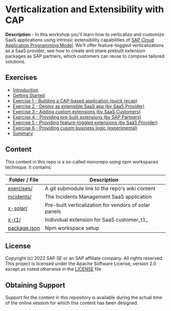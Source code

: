 # Verticalization and Extensibility with CAP

**Description** - In this workshop you'll learn how to verticalize and customize SaaS applications using intrinsic extensibility capabilities of [SAP Cloud Application Programming Model](https://cap.cloud.sap).
We'll offer feature-toggled verticalizations as a SaaS provider, see how to create and share prebuilt extension packages as SAP partners, which customers can reuse to compose tailored solutions.

## Exercises

- [Introduction](wiki/Home.md)
- [Getting Started](wiki/0.-Getting-Started.md)
- [Exercise 1 - Building a CAP-based application (quick recap)](wiki/1.-Build-a-CAP-Application.md1.-Build-a-CAP-Application.md)
- [Exercise 2 - Deploy as extensible SaaS app (by SaaS Provider)](wiki/2.-Deploy-as-SaaS.md2.-Deploy-as-SaaS.md)
- [Exercise 3 - Adding custom extensions (by SaaS Customers)](wiki/3.-Custom-Extensions.md)
- [Exercise 4 - Providing pre-built extensions  (by SAP Partners)](wiki/4.-Pre-built-Extensions.md)
- [Exercise 5 - Providing feature-toggled extensions (by SaaS Provider)](wiki/5.-Feature-Toggled-Extensions.md)
- [Exercise 6 - Providing cusom business logic (experimental)](wiki/6.-Sandboxed-Logic.mdn)
- [Summary](wiki/7.-Summary.md6.-Summary)

## Content

This content in this repo is a so-called monorepo using npm workspaces technique.
It contains:

| Folder / File             | Description                                           |
| ------------------------- | ----------------------------------------------------- |
| [exercises/](wiki/)          | A git submodule link to the repo's wiki content       |
| [incidents/](incidents/)     | The Incidents Management SaaS application             |
| [x-solar/](x-solar/)         | Pre-built verticalization for vendors of solar panels |
| [x-t1/](t1x/)                | Individual extension for SaaS customer_t1_            |
| [package.json](package.json) | Npm workspace setup                                   |

## License

Copyright (c) 2022 SAP SE or an SAP affiliate company. All rights reserved.
This project is licensed under the Apache Software License, version 2.0 except as
noted otherwise in the [LICENSE](LICENSE) file.

## Obtaining Support

Support for the content in this repository is available during the actual time of
the online session for which this content has been designed.

